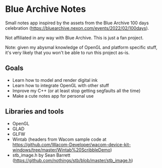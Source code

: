 # Blue Archive Notes

Small notes app inspired by the assets from the Blue Archive 100 days celebration (https://bluearchive.nexon.com/events/2022/02/100days).

Not affiliated in any way with Blue Archive. This is just a fan project.

Note: given my abysmal knowledge of OpenGL and platform specific stuff, it's very likely that you won't be able to run this project as-is.

## Goals

- Learn how to model and render digital ink
- Learn how to integrate OpenGL with other stuff
- Improve my C++ (or at least stop getting segfaults all the time)
- Make a cute notes app for personal use

## Libraries and tools

- OpenGL
- GLAD
- GLFW
- Wintab (headers from Wacom sample code at https://github.com/Wacom-Developer/wacom-device-kit-windows/tree/master/Wintab%20ScribbleDemo)
- stb_image.h by Sean Barrett (https://github.com/nothings/stb/blob/master/stb_image.h)
